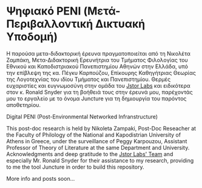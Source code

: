 # Ψηφιακό PENI (Μετά-Περιβαλλοντική Δικτυακή Υποδομή)

Η παρούσα μετα-διδακτορική έρευνα πραγματοποιείται από τη Νικολέτα Ζαμπάκη, Μετα-Διδακτορική Ερευνήτρια του Τμήματος Φιλολογίας του Εθνικού και Καποδιστριακού Πανεπιστημίου Αθηνών στην Ελλάδα, υπό την επίβλεψη της κα. Πέγκυ Καρπούζου, Επίκουρης Καθηγήτριας Θεωρίας της Λογοτεχνίας του ιδίου Τμήματος και Πανεπιστημίου. Θερμές ευχαριστίες και ευγνωμοσύνη στην ομάδα του [Jstor Labs](http://labs.jstor.org/) και ειδικότερα στον κ. Ronald Snyder για τη βοήθειά τους στην έρευνά μου, παρέχοντάς μου το εργαλείο με το όνομα Juncture για τη δημιουργία του παρόντος αποθετηρίου. 

Digital PENI (Post-Environmental Networked Infranstructure)

This post-doc research is held by Nikoleta Zampaki, Post-Doc Reseacher at the Faculty of Philology of the National and Kapodistrian University of Athens in Greece, under the surveillance of Peggy Karpouzou, Assistant Professor of Theory of Literature at the same Department and University. Acknowledgments and deep gratitude to the [Jstor Labs' Team](http://labs.jstor.org/) and especially Mr. Ronald Snyder for their assistance to my research, providing to me the tool Juncture in order to build this repository. 
  
More info and posts soon...
